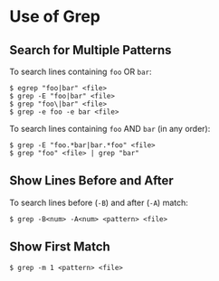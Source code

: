 # Use of Grep

## Search for Multiple Patterns

To search lines containing `foo` OR `bar`:

```console
$ egrep "foo|bar" <file>
$ grep -E "foo|bar" <file>
$ grep "foo\|bar" <file>
$ grep -e foo -e bar <file>
```

To search lines containing `foo` AND `bar` (in any order):

```console
$ grep -E "foo.*bar|bar.*foo" <file>
$ grep "foo" <file> | grep "bar"
```

## Show Lines Before and After

To search lines before (`-B`) and after (`-A`) match:

```console
$ grep -B<num> -A<num> <pattern> <file>
```

## Show First Match

```console
$ grep -m 1 <pattern> <file>
```
